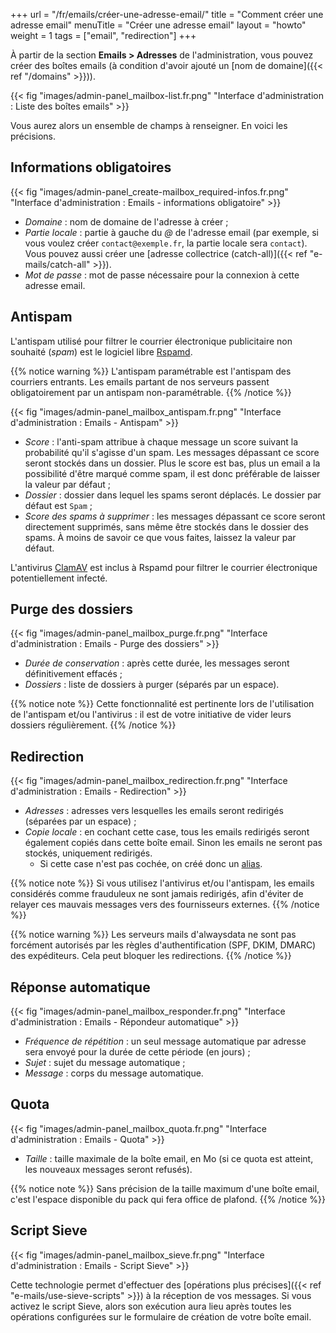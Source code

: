 +++
url = "/fr/emails/créer-une-adresse-email/"
title = "Comment créer une adresse email"
menuTitle = "Créer une adresse email"
layout = "howto"
weight = 1
tags = ["email", "redirection"]
+++

À partir de la section **Emails > Adresses** de l'administration, vous pouvez créer des boîtes emails (à condition d'avoir ajouté un [nom de domaine]({{< ref "/domains" >}})).

{{< fig "images/admin-panel_mailbox-list.fr.png" "Interface d'administration : Liste des boîtes emails" >}}

Vous aurez alors un ensemble de champs à renseigner. En voici les précisions.

## Informations obligatoires

{{< fig "images/admin-panel_create-mailbox_required-infos.fr.png" "Interface d'administration : Emails - informations obligatoire" >}}

- _Domaine_ : nom de domaine de l'adresse à créer ;
- _Partie locale_ : partie à gauche du *@* de l'adresse email (par exemple, si vous voulez créer `contact@exemple.fr`, la partie locale sera `contact`). Vous pouvez aussi créer une [adresse collectrice (catch-all)]({{< ref "e-mails/catch-all" >}}).
- _Mot de passe_ : mot de passe nécessaire pour la connexion à cette adresse email.

## Antispam

L'antispam utilisé pour filtrer le courrier électronique publicitaire non souhaité (_spam_) est le logiciel libre [Rspamd](https://rspamd.com/).

{{% notice warning %}}
L'antispam paramétrable est l'antispam des courriers entrants. Les emails partant de nos serveurs passent obligatoirement par un antispam non-paramétrable.
{{% /notice %}}

{{< fig "images/admin-panel_mailbox_antispam.fr.png" "Interface d'administration : Emails - Antispam" >}}

- _Score_ : l'anti-spam attribue à chaque message un score suivant la probabilité qu'il s'agisse d'un spam. Les messages dépassant ce score seront stockés dans un dossier. Plus le score est bas, plus un email a la possibilité d'être marqué comme spam, il est donc préférable de laisser la valeur par défaut ;
- _Dossier_ : dossier dans lequel les spams seront déplacés. Le dossier par défaut est `Spam` ;
- _Score des spams à supprimer_ : les messages dépassant ce score seront directement supprimés, sans même être stockés dans le dossier des spams. À moins de savoir ce que vous faites, laissez la valeur par défaut.

L'antivirus [ClamAV](http://www.clamav.net/) est inclus à Rspamd pour filtrer le courrier électronique potentiellement infecté.

## Purge des dossiers

{{< fig "images/admin-panel_mailbox_purge.fr.png" "Interface d'administration : Emails - Purge des dossiers" >}}

- _Durée de conservation_ : après cette durée, les messages seront définitivement effacés ;
- _Dossiers_ : liste de dossiers à purger (séparés par un espace).

{{% notice note %}}
Cette fonctionnalité est pertinente lors de l'utilisation de l'antispam et/ou l'antivirus : il est de votre initiative de vider leurs dossiers régulièrement.
{{% /notice %}}

## Redirection

{{< fig "images/admin-panel_mailbox_redirection.fr.png" "Interface d'administration : Emails - Redirection" >}}

- _Adresses_ : adresses vers lesquelles les emails seront redirigés (séparées par un espace) ;
- _Copie locale_ : en cochant cette case, tous les emails redirigés seront également copiés dans cette boîte email. Sinon les emails ne seront pas stockés, uniquement redirigés.
	- Si cette case n'est pas cochée, on créé donc un [alias](https://fr.wikipedia.org/wiki/Alias_(adresse_%C3%A9lectronique)).

{{% notice note %}}
Si vous utilisez l'antivirus et/ou l'antispam, les emails considérés comme frauduleux ne sont jamais redirigés, afin d'éviter de relayer ces mauvais messages vers des fournisseurs externes.
{{% /notice %}}

{{% notice warning %}}
Les serveurs mails d'alwaysdata ne sont pas forcément autorisés par les règles d'authentification (SPF, DKIM, DMARC) des expéditeurs. Cela peut bloquer les redirections.
{{% /notice %}}

## Réponse automatique

{{< fig "images/admin-panel_mailbox_responder.fr.png" "Interface d'administration : Emails - Répondeur automatique" >}}

- _Fréquence de répétition_ : un seul message automatique par adresse sera envoyé pour la durée de cette période (en jours) ;
- _Sujet_ : sujet du message automatique ;
- _Message_ : corps du message automatique.

## Quota

{{< fig "images/admin-panel_mailbox_quota.fr.png" "Interface d'administration : Emails - Quota" >}}

- _Taille_ : taille maximale de la boîte email, en Mo (si ce quota est atteint, les nouveaux messages seront refusés).

{{% notice note %}}
Sans précision de la taille maximum d'une boîte email, c'est l'espace disponible du pack qui fera office de plafond.
{{% /notice %}}

## Script Sieve

{{< fig "images/admin-panel_mailbox_sieve.fr.png" "Interface d'administration : Emails - Script Sieve" >}}

Cette technologie permet d'effectuer des [opérations plus précises]({{< ref "e-mails/use-sieve-scripts" >}}) à la réception de vos messages. Si vous activez le script Sieve, alors son exécution aura lieu après toutes les opérations configurées sur le formulaire de création de votre boîte email.
